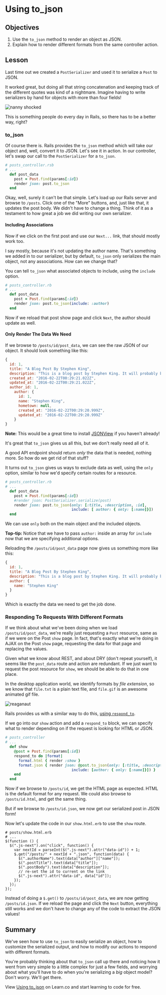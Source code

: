 # Using to_json

## Objectives

1. Use the `to_json` method to render an object as JSON.
2. Explain how to render different formats from the same controller action.

## Lesson

Last time out we created a `PostSerializer` and used it to serialize a `Post` to JSON.

It worked great, but doing all that string concatenation and keeping track of the different quotes was kind of a nightmare. Imagine having to write serializers by hand for objects with more than four fields!

![nanny shocked](http://i.giphy.com/LJPfWhMCs9Rks.gif)

This is something people do every day in Rails, so there has to be a better way, right?

### to_json

Of course there is. Rails provides the `to_json` method which will take our object and, well, convert it to JSON. Let's see it in action. In our controller, let's swap our call to the `PostSerializer` for a `to_json`.

```ruby
# posts_controller.rsb
# ...
  def post_data
    post = Post.find(params[:id])
    render json: post.to_json
  end
```

Okay, well, surely it can't be that simple. Let's load up our Rails server and browse to `/posts`. Click one of the "More" buttons, and, just like that, it updates the post body. We didn't have to change a thing. Think of it as a testament to how great a job we did writing our own serializer.

#### Including Associations

Now if we click on the first post and use our `Next...` link, that should mostly work too.

I say mostly, because it's not updating the author name. That's something we added in to our serializer, but by default, `to_json` only serializes the main object, not any associations. How can we change that?

You can tell `to_json` what associated objects to include, using the `include` option.

```ruby
# posts_controller.rb
# ...
  def post_data
    post = Post.find(params[:id])
    render json: post.to_json(include: :author)
  end
```

Now if we reload that post show page and click `Next`, the author should update as well.

#### Only Render The Data We Need

If we browse to `/posts/id/post_data`, we can see the raw JSON of our object. It should look something like this:

```javascript
{
  id: 1,
  title: "A Blog Post By Stephen King",
  description: "This is a blog post by Stephen King. It will probably be a movie soon.",
  created_at: "2016-02-22T00:29:21.022Z",
  updated_at: "2016-02-22T00:29:21.022Z",
  author_id: 1,
    author: {
      id: 1,
      name: "Stephen King",
      hometown: null,
      created_at: "2016-02-22T00:29:20.999Z",
      updated_at: "2016-02-22T00:29:20.999Z"
    }
}
```

**Note:** This would be a great time to install [JSONView](https://chrome.google.com/webstore/detail/jsonview/chklaanhfefbnpoihckbnefhakgolnmc?hl=en) if you haven't already!

It's great that `to_json` gives us all this, but we don't really need all of it.

A good API endpoint should return *only* the data that is needed, nothing more. So how do we get rid of that stuff?

It turns out `to_json` gives us ways to exclude data as well, using the `only` option, similar to how we'd specify certain routes for a resource.

```ruby
# posts_controller.rb
# ...
  def post_data
    post = Post.find(params[:id])
    #render json: PostSerializer.serialize(post)
    render json: post.to_json(only: [:title, :description, :id],
                              include: [ author: { only: [:name]}])
  end
```

We can use `only` both on the main object and the included objects.

**Top-tip:** Notice that we have to pass `author:` inside an array for `include` now that we are specifying additional options.

Reloading the `/posts/id/post_data` page now gives us something more like this:

```javascript
{
  id: 1,
  title: "A Blog Post By Stephen King",
  description: "This is a blog post by Stephen King. It will probably be a movie soon.",
  author: {
    name: "Stephen King"
  }
}
```

Which is exactly the data we need to get the job done.

### Responding To Requests With Different Formats

If we think about what we've been doing when we load `/posts/id/post_data`, we're really just requesting a `Post` resource, same as if we were on the Post `show` page. In fact, that's exactly what we're doing in AJAX on the Post `show` page, requesting the data for that page and replacing the values.

Given what we know about REST, and about DRY (don't repeat yourself), it seems like the `post_data` route and action are redundant. If we just want to request the post resource for `show`, we should be able to do that in one place.

In the desktop application world, we identify formats by *file extension*, so we know that `file.txt` is a plain text file, and `file.gif` is an awesome animated gif file.

![reaganaut](http://i.giphy.com/MCKQEmHkUyGf6.gif)

Rails provides us with a similar way to do this, [using `respond_to`](http://apidock.com/rails/ActionController/MimeResponds/InstanceMethods/respond_to).

If we go into our `show` action and add a `respond_to` block, we can specify what to render depending on if the request is looking for HTML or JSON.

```ruby
# posts_controller
# ...
  def show
    @post = Post.find(params[:id])
    respond_to do |format|
      format.html { render :show }
      format.json { render json: @post.to_json(only: [:title, :description, :id],
                              include: [author: { only: [:name]}]) }
    end
  end
```

Now if we browse to `/posts/id`, we get the HTML page as expected. HTML is the default format for any request. We could also browse to `/posts/id.html`, and get the same thing.

But if we browse to `/posts/id.json`, we now get our serialized post in JSON form!

Now let's update the code in our `show.html.erb` to use the `show` route.

```erb
# posts/show.html.erb
# ...
$(function () {
  $(".js-next").on("click", function() {
    var nextId = parseInt($(".js-next").attr("data-id")) + 1;
    $.get("/posts/" + nextId + ".json", function(data) {
      $(".authorName").text(data["author"]["name"]);
      $(".postTitle").text(data["title"]);
      $(".postBody").text(data["description"]);
      // re-set the id to current on the link
      $(".js-next").attr("data-id", data["id"]);
    });
  });
});
```

Instead of doing a `$.get()` to `/posts/id/post_data`, we are now getting `/posts/id.json`. If we reload the page and click the `Next` button, everything still works and we don't have to change any of the code to extract the JSON values!

## Summary

We've seen how to use `to_json` to easily serialize an object, how to customize the serialized output, and how to modify our actions to respond with different formats.

You're probably thinking about that `to_json` call up there and noticing how it went from very simple to a little complex for just a few fields, and worrying about what you'll have to do when you're serializing a *big* object model? Don't worry. We'll get there.

<p data-visibility='hidden'>View <a href='https://learn.co/lessons/using-to-json-ruby'>Using to_json</a> on Learn.co and start learning to code for free.</p>
